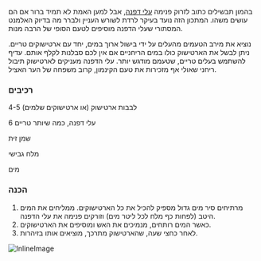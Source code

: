 בהמון תבשילים כתוב לזרוק פנימה [עלי דפנה](/herb/bay-leaf), אבל למען האמת לא תמיד ברור אם הם עושים משהו. המתכון הזה נועד בעיקר לרדת לשורש העניין ולברר מה בדיוק האלמנט המסתורי שעלי הדפנה מוסיפים לטעם הסופי של הרבה מנות. 

נוציא את מירב הטעמים מהעלים על ידי בישול ארוך במים, יחד עם ארטישוקים טריים. ניתן לבשל את הארטישוק כולו במים הריחניים אם אין לכם סבלנות לקלף אותם. עדיף להשתמש בעלים טריים, שטעמם מודגש יותר. עלי הדפנה מעניקים לארטישוק תיבול ריחני שאולי אף מזכירות את טעם הקינמון, קרוב משפחה של הער האציל.

### רכיבים

4-5 לבבות ארטישוק (או ארטישוקים שלמים)

6 עלי דפנה, כמה שיותר טריים

שמן זית

מלח גבישי

מים



### הכנה

1. מרתיחים סיר מים גדול מספיק להכיל את כל הארטישוקים. ממליחים את המים היטב (לפחות כף מלח לכל ליטר מים) וזורקים פנימה את עלי הדפנה.
2. כאשר המים רותחים, מנמיכים את האש ומוסיפים את הארטישוקים.
3. לאחר כחצי שעה, שהארטישוק מתרכך, מוציאים אותו בזיהרות.



![InlineImage](bay.jpg)

### 